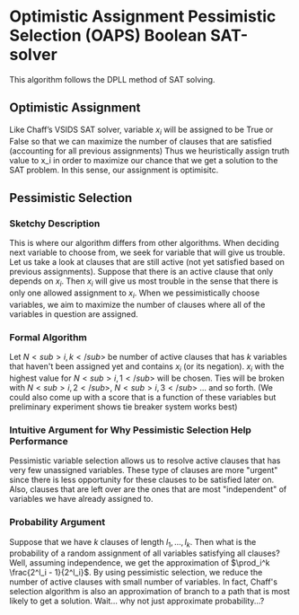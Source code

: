 # Optimistic Assignment Pessimistic Selection (OAPS) Boolean SAT-solver
This algorithm follows the DPLL method of SAT solving.

## Optimistic Assignment
Like Chaff’s VSIDS SAT solver, variable $x_i$ will be assigned to be True or False so that we can maximize the number of clauses that are satisfied (accounting for all previous assignments)
Thus we heuristically assign truth value to x_i in order to maximize our chance that we get a solution to the SAT problem. In this sense, our assignment is optimisitc.

## Pessimistic Selection
### Sketchy Description
This is where our algorithm differs from other algorithms. When deciding next variable to choose from, we seek for variable that will give us trouble.
Let us take a look at clauses that are still active (not yet satisfied based on previous assignments). Suppose that there is an active clause that only depends on $x_i$. 
Then $x_i$ will give us most trouble in the sense that there is only one allowed assignment to $x_i$. When we pessimistically choose variables, we aim to maximize the number of clauses where all of the variables in question are assigned. 
### Formal Algorithm
Let $N<sub>i,k</sub>$ be number of active clauses that has $k$ variables that haven't been assigned yet and contains $x_i$ (or its negation).
$x_i$ with the highest value for $N<sub>i,1</sub>$ will be chosen. Ties will be broken with $N<sub>i,2</sub>$, $N<sub>i,3</sub>$ ... and so forth. 
(We could also come up with a score that is a function of these variables but preliminary experiment shows tie breaker system works best)
### Intuitive Argument for Why Pessimistic Selection Help Performance
Pessimistic variable selection allows us to resolve active clauses that has very few unassigned variables. These type of clauses are more "urgent" since there is less opportunity for these clauses to be satisfied later on.
Also, clauses that are left over are the ones that are most "independent" of variables we have already assigned to.
### Probability Argument
Suppose that we have $k$ clauses of length $l_1, ..., l_k$. Then what is the probability of a random assignment of all variables satisfying all clauses? 
Well, assuming independence, we get the approximation of $\prod_i^k \frac{2^l_i - 1}{2^l_i}$. By using pessimistic selection, we reduce the number of active clauses with small number of variables.
In fact, Chaff's selection algorithm is also an approximation of branch to a path that is most likely to get a solution.
Wait... why not just approximate probability...?
